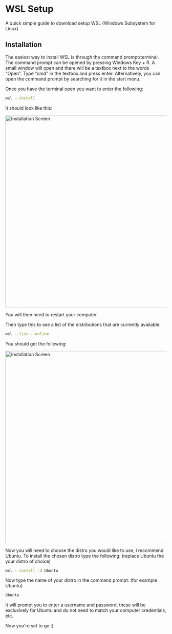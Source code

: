 # WSL Setup
A quick simple guide to download setup WSL (Windows Subsystem for Linux)

## Installation
The easiest way to install WSL is through the command prompt/terminal. The command prompt can be opened by pressing Windows Key + R. A small window will open and there will be a textbox next to the words "Open". Type "cmd" in the textbox and press enter.
Alternatively, you can open the command prompt by searching for it in the start menu.

Once you have the terminal open you want to enter the following:

```sh
wsl --install
```

It should look like this:

<img width="600" alt="Installation Screen" src="https://i0.wp.com/pureinfotech.com/wp-content/uploads/2020/11/install-wsl-windows-11-command.jpg?w=1011&quality=78&strip=all&ssl=1">

You will then need to restart your computer.

Then type this to see a list of the distributions that are currently available:

```sh
wsl --list --online
```

You should get the following:

<img width="600" alt="Installation Screen" src="https://www.itprotoday.com/sites/itprotoday.com/files/WSL%201.jpg">

Now you will need to choose the distro you would like to use, I recommend Ubuntu.
To install the chosen distro  type the following: (replace Ubuntu the your distro of choice)

```sh
wsl --install -d Ubuntu
```

Now type the name of your distro in the command prompt: (for example Ubuntu)

```sh
Ubuntu
```

It will prompt you to enter a username and password, these will be exclusively for Ubuntu and do not need to match your computer credentials, etc.

Now you're set to go :)
